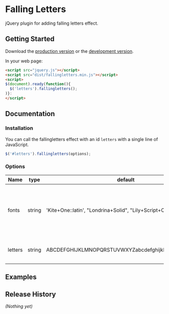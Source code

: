 # Falling Letters
jQuery plugin for adding falling letters effect.

## Getting Started
Download the [production version][min] or the [development version][max].

In your web page:

```html
<script src="jquery.js"></script>
<script src="dist/fallingletters.min.js"></script>
<script>
$(document).ready(function(){
  $('letters').fallingletters();
)}:
</script>
```

## Documentation
### Installation
You can call the fallingletters effect with an id `letters` with a single line of JavaScript.

```javascript
$('#letters').fallingletters(options);
```

### Options

Name    | type   | default                                                 | description
------- | ------ | ------------------------------------------------------- | --------------------------------------------------------------------------
fonts   | string | 'Kite+One::latin', "Londrina+Solid",  "Lily+Script+One" | List of fonts (from Google Fonts directory) to use for the falling letters
letters | string | ABCDEFGHIJKLMNOPQRSTUVWXYZabcdefghijklmnopqrstuvwxyz    | Characters to use for falling letters

## Examples
## Release History
_(Nothing yet)_

[min]: https://raw.github.com/waynegraham/fallingletters/master/dist/fallingletters.min.js
[max]: https://raw.github.com/waynegraham/fallingletters/master/dist/fallingletters.js
